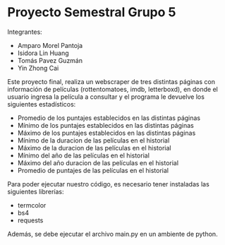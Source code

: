 # Proyecto Semestral Grupo 5
Integrantes:  
- Amparo Morel Pantoja  
- Isidora Lin Huang  
- Tomás Pavez Guzmán  
- Yin Zhong Cai  

Este proyecto final, realiza un webscraper de tres distintas páginas con información de películas (rottentomatoes, imdb, letterboxd),
en donde el usuario ingresa la película a consultar y el programa le devuelve los siguientes estadísticos:
- Promedio de los puntajes establecidos en las distintas páginas
- Mínimo de los puntajes establecidos en las distintas páginas
- Máximo de los puntajes establecidos en las distintas páginas
- Mínimo de la duracion de las películas en el historial
- Máximo de la duracion de las películas en el historial
- Mínimo del año de las películas en el historial
- Máximo del año duracion de las películas en el historial
- Promedio de puntajes de las películas en el historial

Para poder ejecutar nuestro código, es necesario tener instaladas las siguientes librerías:
- termcolor
- bs4
- requests

Además, se debe ejecutar el archivo main.py en un ambiente de python.
